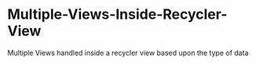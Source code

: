 # Multiple-Views-Inside-Recycler-View
Multiple Views handled inside a recycler view based upon the type of data
